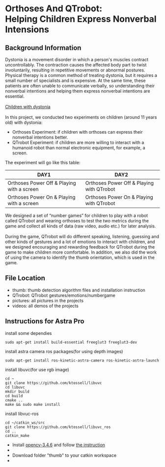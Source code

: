 # Orthoses And QTrobot:<br>Helping Children Express Nonverbal Intensions
## Background Information
Dystonia is a movement disorder in which a person's muscles contract uncontrollably. The contraction causes the affected body part to twist involuntarily, resulting in repetitive movements or abnormal postures.<br>Physical therapy is a common method of treating dystonia, but it requires a small number of specialists and is expensive. At the same time, these patients are often unable to communicate verbally, so understanding their nonverbal intentions and helping them express nonverbal intentions are essential.<br><br>
[Children with dystonia](https://youtu.be/RBSRPd_Cwuk)<br><br>
In this project, we conducted two experiments on children (around 11 years old) with dystonia: 
* Orthoses Experiment: if children with orthoses can express their nonverbal intentions better.
* QTrobot Experiment:  if children are more willing to interact with a humanoid robot than normal electronic equipment, for example, a screen.<br>

The experiment will go like this table:



 DAY1  | DAY2  
 ---- | ----- 
 Orthoses Power Off & Playing with a screen  | Orthoses Power Off & Playing with QTrobot
 Orthoses Power On & Playing with a screen   | Orthoses Power On & Playing with QTrobot 

We designed a set of “number games” for children to play with a robot called QTrobot and wearing orthoses to test the two metrics during the game and collect all kinds of data (raw video, audio etc.) for later analysis.<br> <br>During the game, QTrobot will do different speaking, listening, guessing and other kinds of gestures and a lot of emotions to interact with children, and we designed encouraging and rewarding feedback for QTrobot during the game to make children more comfortable. In addition, we also did the work of using the camera to identify the thumb orientation, which is used in the game.<br>

## File Location
* thumb: thumb detection algorithm files and installation instruction
* QTrobot: QTrobot gestures/emotions/numbergame
* pictures: all pictures in the projects
* videos: all demos of the projects

## Instructions for Astra Pro
install some dependies
```
sudo apt-get install build-essential freeglut3 freeglut3-dev
```
install astra camera ros packages(for using depth images)
```
sudo apt-get install ros-kinetic-astra-camera ros-kinetic-astra-launch
```
install libuvc(for use rgb image)
```
cd ~
git clone https://github.com/ktossell/libuvc
cd libuvc
mkdir build
cd build
cmake ..
make && sudo make install
```
install libvuc-ros
```
cd ~/catkin_ws/src
git clone https://github.com/ktossell/libuvc_ros
cd ..
catkin_make 
```

* Install [opencv-3.4.6](https://github.com/opencv/opencv/archive/3.4.6.zip) and follow [the instruction](https://docs.opencv.org/3.4.6/d7/d9f/tutorial_linux_install.html)
* 
* Download folder "thumb" to your catkin workspace
* 

